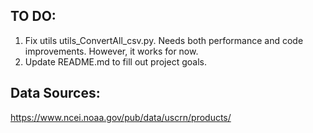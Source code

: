 ## TO DO:
1. Fix utils utils_ConvertAll_csv.py. Needs both performance and code improvements. However, it works for now.
2. Update README.md to fill out project goals.

## Data Sources:
https://www.ncei.noaa.gov/pub/data/uscrn/products/
